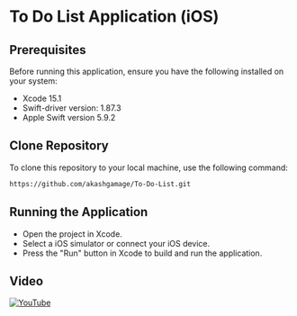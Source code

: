 # To Do List Application (iOS)

## Prerequisites

Before running this application, ensure you have the following installed on your system:

- Xcode 15.1
- Swift-driver version: 1.87.3
- Apple Swift version 5.9.2

## Clone Repository

To clone this repository to your local machine, use the following command:

```bash
https://github.com/akashgamage/To-Do-List.git
```

## Running the Application

- Open the project in Xcode.
- Select a iOS simulator or connect your iOS device.
- Press the "Run" button in Xcode to build and run the application.

## Video

[![YouTube](https://img.youtube.com/vi/Iq0UVZnAGCo/0.jpg)](https://www.youtube.com/watch?v=Iq0UVZnAGCo)
